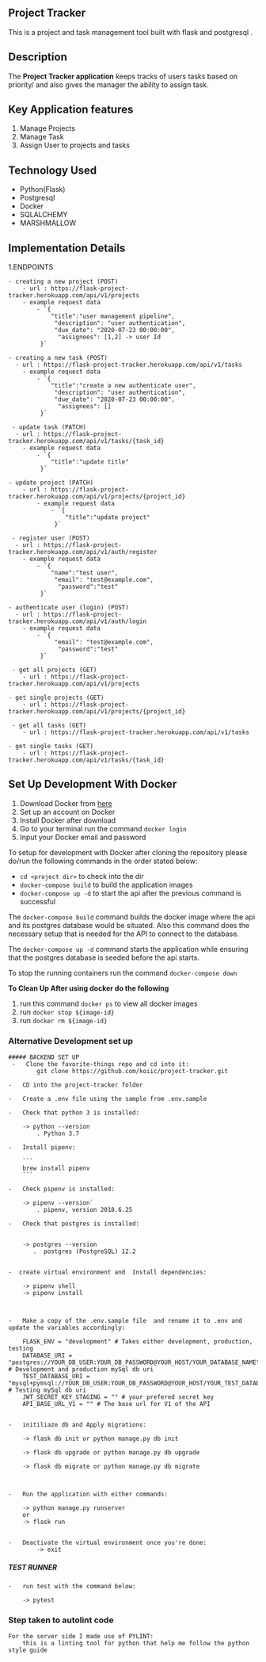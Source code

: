 ## Project Tracker

This is a project and task management tool built with flask and postgresql .

## Description

The **Project Tracker application** keeps tracks of users tasks based on priority/ and also gives the manager the ability to assign task.

## Key Application features

1. Manage Projects
2. Manage Task
3. Assign User to projects and tasks

## Technology Used
 * Python(Flask)
 * Postgresql
 * Docker
 * SQLALCHEMY
 * MARSHMALLOW
  
 ## Implementation Details
 1.ENDPOINTS
 
    - creating a new project (POST)
        - url : https://flask-project-tracker.herokuapp.com/api/v1/projects
        - example request data  
            - `{
                "title":"user management pipeline",
                 "description": "user authentication",
                 "due_date": "2020-07-23 00:00:00",
                  "assignees": [1,2] -> user Id 
             }`
           
    - creating a new task (POST)
      - url : https://flask-project-tracker.herokuapp.com/api/v1/tasks
        - example request data 
            - `{
                "title":"create a new authenticate user",
                 "description": "user authentication",
                 "due_date": "2020-07-23 00:00:00",
                  "assignees": []
             }`
             
     - update task (PATCH)
      - url : https://flask-project-tracker.herokuapp.com/api/v1/tasks/{task_id}
        - example request data 
            - `{
                "title":"update title"
             }`
             
    - update project (PATCH)
        - url : https://flask-project-tracker.herokuapp.com/api/v1/projects/{project_id}
            - example request data 
                - `{
                    "title":"update project"
                 }`
                 
     - register user (POST)
      - url : https://flask-project-tracker.herokuapp.com/api/v1/auth/register
        - example request data 
            - `{
                "name":"test user",
                 "email": "test@example.com",
                  "password":"test"
             }`
    
    - authenticate user (login) (POST)
      - url : https://flask-project-tracker.herokuapp.com/api/v1/auth/login
        - example request data 
            - `{
                 "email": "test@example.com",
                  "password":"test"
             }`
             
     - get all projects (GET)
        - url : https://flask-project-tracker.herokuapp.com/api/v1/projects
        
    - get single projects (GET)
        - url : https://flask-project-tracker.herokuapp.com/api/v1/projects/{project_id}
        
     - get all tasks (GET)
        - url : https://flask-project-tracker.herokuapp.com/api/v1/tasks
        
    - get single tasks (GET)
        - url : https://flask-project-tracker.herokuapp.com/api/v1/tasks/{task_id}
       
                     
       
                     
                 
                 
    


## Set Up Development With Docker 

1. Download Docker from [here](https://docs.docker.com/)
2. Set up an account on Docker
3. Install Docker after download
4. Go to your terminal run the command `docker login`
5. Input your Docker email and password

To setup for development with Docker after cloning the repository please do/run the following commands in the order stated below:

-   `cd <project dir>` to check into the dir
-   `docker-compose build` to build the application images
-   `docker-compose up -d` to start the api after the previous command is successful

The `docker-compose build` command builds the docker image where the api and its postgres database would be situated.
Also this command does the necessary setup that is needed for the API to connect to the database.

The `docker-compose up -d` command starts the application while ensuring that the postgres database is seeded before the api starts.

To stop the running containers run the command `docker-compose down`


**To Clean Up After using docker do the following**

1. run this command `docker ps` to view all docker images
2. run `docker stop ${image-id}`
2. run `docker rm ${image-id}`



### Alternative Development set up
    ##### BACKEND SET UP
     -   Clone the favorite-things repo and cd into it:
            git clone https://github.com/koiic/project-tracker.git
        
    -   CD into the project-tracker folder 
    
    -   Create a .env file using the sample from .env.sample
    
    -   Check that python 3 is installed:
    
        -> python --version
            . Python 3.7
    
    -   Install pipenv:
    
        ```
        brew install pipenv
        ```
    
    -   Check pipenv is installed:

        -> pipenv --version`
            . pipenv, version 2018.6.25
        
    -   Check that postgres is installed:
    

        -> postgres --version
           .  postgres (PostgreSQL) 12.2

    
    -  create virtual environment and  Install dependencies:
    
        -> pipenv shell
        -> pipenv install

    
    
    -   Make a copy of the .env.sample file  and rename it to .env and update the variables accordingly:
    
        FLASK_ENV = "development" # Takes either development, production, testing
        DATABASE_URI = "postgres://YOUR_DB_USER:YOUR_DB_PASSWORD@YOUR_HOST/YOUR_DATABASE_NAME" # Development and production mySql db uri
        TEST_DATABASE_URI = "mysql+pymsql://YOUR_DB_USER:YOUR_DB_PASSWORD@YOUR_HOST/YOUR_TEST_DATABASE_NAME" # Testing mySql db uri
        JWT_SECRET_KEY_STAGING = "" # your prefered secret key
        API_BASE_URL_V1 = "" # The base url for V1 of the API
        
    
    -   initiliaze db and Apply migrations:

        -> flask db init or python manage.py db init
        
        -> flask db upgrade or python manage.py db upgrade
        
        -> flask db migrate or python manage.py db migrate
    
    
    
    -   Run the application with either commands:
    
        -> python manage.py runserver 
        or
        -> flask run

    
    -   Deactivate the virtual environment once you're done:
            -> exit

 ##### TEST RUNNER
    
    -   run test with the command below:
    
        -> pytest
 
 
 
  ### Step taken to autolint code

    For the server side I made use of PYLINT:
        this is a linting tool for python that help me follow the python style guide
